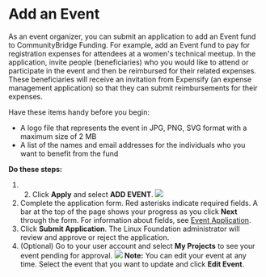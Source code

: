 # Add an Event

As an event organizer, you can submit an application to add an Event fund to CommunityBridge Funding. For example, add an Event fund to pay for registration expenses for attendees at a women's technical meetup. In the application, invite people \(beneficiaries\) who you would like to attend or participate in the event and then be reimbursed for their related expenses. These beneficiaries will receive an invitation from Expensify \(an expense management application\) so that they can submit reimbursements for their expenses.

Have these items handy before you begin:

* A logo file that represents the event in JPG, PNG, SVG format with a maximum size of 2 MB
* A list of the names and email addresses for the individuals who you want to benefit from the fund

**Do these steps:**

1. 2. Click **Apply** and select **ADD EVENT**. ![](https://firebasestorage.googleapis.com/v0/b/gitbook-28427.appspot.com/o/assets%2Flinux-foundation-documentation%2F-M2D_dS1B24qzcG9ihj9%2F-M2DaMt8JUIGfui_LhrC%2F7418552.png?generation=1584014142225208&alt=media)​
3. Complete the application form. Red asterisks indicate required fields. A bar at the top of the page shows your progress as you click **Next** through the form. For information about fields, see [Event Application](../event-application.md).
4. Click **Submit Application**. The Linux Foundation administrator will review and approve or reject the application.
5. \(Optional\) Go to your user account and select **My Projects** to see your event pending for approval. ![](https://firebasestorage.googleapis.com/v0/b/gitbook-28427.appspot.com/o/assets%2Flinux-foundation-documentation%2F-M2D_dS1B24qzcG9ihj9%2F-M2DaMt9Dm4KAP_KHW90%2F7418553.png?generation=1584014142231815&alt=media) **Note:** You can edit your event at any time. Select the event that you want to update and click **Edit Event**.

